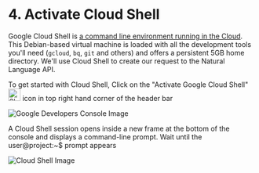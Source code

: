 # 4. Activate Cloud Shell

Google Cloud Shell is [a command line environment running in the Cloud](https://cloud.google.com/developer-shell/#how_do_i_get_started). This Debian-based virtual machine is loaded with all the development tools you'll need (`gcloud`, `bq`, `git` and others) and offers a persistent 5GB home directory. We'll use Cloud Shell to create our request to the Natural Language API.

To get started with Cloud Shell, Click on the "Activate Google Cloud Shell" <img src="https://codelabs.developers.google.com/codelabs/cloud-nl-intro/img/3b409efdcc18f697.png" alt="Shell Icon" width="25" height="25" class="small"/> icon in top right hand corner of the header bar

![Google Developers Console Image](https://codelabs.developers.google.com/codelabs/cloud-nl-intro/img/c692e03178ca2054.png)

A Cloud Shell session opens inside a new frame at the bottom of the console and displays a command-line prompt. Wait until the user@project:~$ prompt appears

![Cloud Shell Image](https://codelabs.developers.google.com/codelabs/cloud-nl-intro/img/15dc56a9ef4d8093.png)